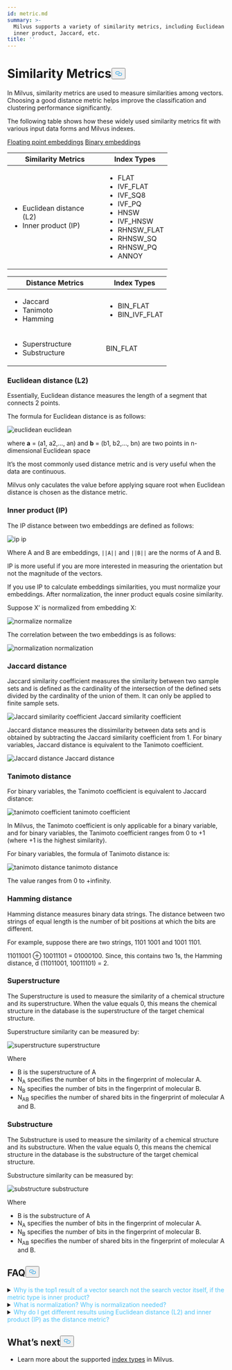 ```yaml
---
id: metric.md
summary: >-
  Milvus supports a variety of similarity metrics, including Euclidean distance,
  inner product, Jaccard, etc.
title: ''
---
```

<h1 id="Similarity-Metrics" class="common-anchor-header">Similarity Metrics<button data-href="#Similarity-Metrics" class="anchor-icon" translate="no">
      <svg translate="no"
        aria-hidden="true"
        focusable="false"
        height="20"
        version="1.1"
        viewBox="0 0 16 16"
        width="16"
      >
        <path
          fill="#0092E4"
          fill-rule="evenodd"
          d="M4 9h1v1H4c-1.5 0-3-1.69-3-3.5S2.55 3 4 3h4c1.45 0 3 1.69 3 3.5 0 1.41-.91 2.72-2 3.25V8.59c.58-.45 1-1.27 1-2.09C10 5.22 8.98 4 8 4H4c-.98 0-2 1.22-2 2.5S3 9 4 9zm9-3h-1v1h1c1 0 2 1.22 2 2.5S13.98 12 13 12H9c-.98 0-2-1.22-2-2.5 0-.83.42-1.64 1-2.09V6.25c-1.09.53-2 1.84-2 3.25C6 11.31 7.55 13 9 13h4c1.45 0 3-1.69 3-3.5S14.5 6 13 6z"
        ></path>
      </svg>
    </button></h1><p>In Milvus, similarity metrics are used to measure similarities among vectors. Choosing a good distance metric helps improve the classification and clustering performance significantly.</p>
<p>The following table shows how these widely used similarity metrics fit with various input data forms and Milvus indexes.</p>
<div class="filter">
<a href="#floating">Floating point embeddings</a> <a href="#binary">Binary embeddings</a>
</div>
<div class="filter-floating table-wrapper" markdown="block">
<table class="tg">
<thead>
  <tr>
    <th class="tg-0pky" style="width: 204px;">Similarity Metrics</th>
    <th class="tg-0pky">Index Types</th>
  </tr>
</thead>
<tbody>
  <tr>
    <td class="tg-0pky"><ul><li>Euclidean distance (L2)</li><li>Inner product (IP)</li></td>
    <td class="tg-0pky" rowspan="2"><ul><li>FLAT</li><li>IVF_FLAT</li><li>IVF_SQ8</li><li>IVF_PQ</li><li>HNSW</li><li>IVF_HNSW</li><li>RHNSW_FLAT</li><li>RHNSW_SQ</li><li>RHNSW_PQ</li><li>ANNOY</li></ul></td>
  </tr>
</tbody>
</table>
</div>
<div class="filter-binary table-wrapper" markdown="block">
<table class="tg">
<thead>
  <tr>
    <th class="tg-0pky" style="width: 204px;">Distance Metrics</th>
    <th class="tg-0pky">Index Types</th>
  </tr>
</thead>
<tbody>
  <tr>
    <td class="tg-0pky"><ul><li>Jaccard</li><li>Tanimoto</li><li>Hamming</li></ul></td>
    <td class="tg-0pky"><ul><li>BIN_FLAT</li><li>BIN_IVF_FLAT</li></ul></td>
  </tr>
  <tr>
    <td class="tg-0pky"><ul><li>Superstructure</li><li>Substructure</li></ul></td>
    <td class="tg-0pky">BIN_FLAT</td>
  </tr>
</tbody>
</table>
</div>
<h3 id="Euclidean-distance-L2" class="common-anchor-header">Euclidean distance (L2)</h3><p>Essentially, Euclidean distance measures the length of a segment that connects 2 points.</p>
<p>The formula for Euclidean distance is as follows:</p>
<p>
  <span class="img-wrapper">
    <img translate="no" src="/docs/v2.1.x/assets/euclidean_metric.png" alt="euclidean" class="doc-image" id="euclidean" />
    <span>euclidean</span>
  </span>
</p>
<p>where <strong>a</strong> = (a1, a2,…, an) and <strong>b</strong> = (b1, b2,…, bn) are two points in n-dimensional Euclidean space</p>
<p>It’s the most commonly used distance metric and is very useful when the data are continuous.</p>
<div class="alert note">
Milvus only caculates the value before applying square root when Euclidean distance is chosen as the distance metric.
</div>
<h3 id="Inner-product-IP" class="common-anchor-header">Inner product (IP)</h3><p>The IP distance between two embeddings are defined as follows:</p>
<p>
  <span class="img-wrapper">
    <img translate="no" src="/docs/v2.1.x/assets/IP_formula.png" alt="ip" class="doc-image" id="ip" />
    <span>ip</span>
  </span>
</p>
<p>Where A and B are embeddings, <code translate="no">||A||</code> and <code translate="no">||B||</code> are the norms of A and B.</p>
<p>IP is more useful if you are more interested in measuring the orientation but not the magnitude of the vectors.</p>
<div class="alert note">
 If you use IP to calculate embeddings similarities, you must normalize your embeddings. After normalization, the inner product equals cosine similarity.
</div>
<p>Suppose X’ is normalized from embedding X:</p>
<p>
  <span class="img-wrapper">
    <img translate="no" src="/docs/v2.1.x/assets/normalize_formula.png" alt="normalize" class="doc-image" id="normalize" />
    <span>normalize</span>
  </span>
</p>
<p>The correlation between the two embeddings is as follows:</p>
<p>
  <span class="img-wrapper">
    <img translate="no" src="/docs/v2.1.x/assets/normalization_formula.png" alt="normalization" class="doc-image" id="normalization" />
    <span>normalization</span>
  </span>
</p>
<h3 id="Jaccard-distance" class="common-anchor-header">Jaccard distance</h3><p>Jaccard similarity coefficient measures the similarity between two sample sets and is defined as the cardinality of the intersection of the defined sets divided by the cardinality of the union of them. It can only be applied to finite sample sets.</p>
<p>
  <span class="img-wrapper">
    <img translate="no" src="/docs/v2.1.x/assets/jaccard_coeff.png" alt="Jaccard similarity coefficient" class="doc-image" id="jaccard-similarity-coefficient" />
    <span>Jaccard similarity coefficient</span>
  </span>
</p>
<p>Jaccard distance measures the dissimilarity between data sets and is obtained by subtracting the Jaccard similarity coefficient from 1. For binary variables, Jaccard distance is equivalent to the Tanimoto coefficient.</p>
<p>
  <span class="img-wrapper">
    <img translate="no" src="/docs/v2.1.x/assets/jaccard_dist.png" alt="Jaccard distance" class="doc-image" id="jaccard-distance" />
    <span>Jaccard distance</span>
  </span>
</p>
<h3 id="Tanimoto-distance" class="common-anchor-header">Tanimoto distance</h3><p>For binary variables, the Tanimoto coefficient is equivalent to Jaccard distance:</p>
<p>
  <span class="img-wrapper">
    <img translate="no" src="/docs/v2.1.x/assets/tanimoto_coeff.png" alt="tanimoto coefficient" class="doc-image" id="tanimoto-coefficient" />
    <span>tanimoto coefficient</span>
  </span>
</p>
<p>In Milvus, the Tanimoto coefficient is only applicable for a binary variable, and for binary variables, the Tanimoto coefficient ranges from 0 to +1 (where +1 is the highest similarity).</p>
<p>For binary variables, the formula of Tanimoto distance is:</p>
<p>
  <span class="img-wrapper">
    <img translate="no" src="/docs/v2.1.x/assets/tanimoto_dist.png" alt="tanimoto distance" class="doc-image" id="tanimoto-distance" />
    <span>tanimoto distance</span>
  </span>
</p>
<p>The value ranges from 0 to +infinity.</p>
<h3 id="Hamming-distance" class="common-anchor-header">Hamming distance</h3><p>Hamming distance measures binary data strings. The distance between two strings of equal length is the number of bit positions at which the bits are different.</p>
<p>For example, suppose there are two strings, 1101 1001 and 1001 1101.</p>
<p>11011001 ⊕ 10011101 = 01000100. Since, this contains two 1s, the Hamming distance, d (11011001, 10011101) = 2.</p>
<h3 id="Superstructure" class="common-anchor-header">Superstructure</h3><p>The Superstructure is used to measure the similarity of a chemical structure and its superstructure. When the value equals 0, this means the chemical structure in the database is the superstructure of the target chemical structure.</p>
<p>Superstructure similarity can be measured by:</p>
<p>
  <span class="img-wrapper">
    <img translate="no" src="/docs/v2.1.x/assets/superstructure.png" alt="superstructure" class="doc-image" id="superstructure" />
    <span>superstructure</span>
  </span>
</p>
<p>Where</p>
<ul>
<li>B is the superstructure of A</li>
<li>N<sub>A</sub> specifies the number of bits in the fingerprint of molecular A.</li>
<li>N<sub>B</sub> specifies the number of bits in the fingerprint of molecular B.</li>
<li>N<sub>AB</sub> specifies the number of shared bits in the fingerprint of molecular A and B.</li>
</ul>
<h3 id="Substructure" class="common-anchor-header">Substructure</h3><p>The Substructure is used to measure the similarity of a chemical structure and its substructure. When the value equals 0, this means the chemical structure in the database is the substructure of the target chemical structure.</p>
<p>Substructure similarity can be measured by:</p>
<p>
  <span class="img-wrapper">
    <img translate="no" src="/docs/v2.1.x/assets/substructure.png" alt="substructure" class="doc-image" id="substructure" />
    <span>substructure</span>
  </span>
</p>
<p>Where</p>
<ul>
<li>B is the substructure of A</li>
<li>N<sub>A</sub> specifies the number of bits in the fingerprint of molecular A.</li>
<li>N<sub>B</sub> specifies the number of bits in the fingerprint of molecular B.</li>
<li>N<sub>AB</sub> specifies the number of shared bits in the fingerprint of molecular A and B.</li>
</ul>
<h2 id="FAQ" class="common-anchor-header">FAQ<button data-href="#FAQ" class="anchor-icon" translate="no">
      <svg translate="no"
        aria-hidden="true"
        focusable="false"
        height="20"
        version="1.1"
        viewBox="0 0 16 16"
        width="16"
      >
        <path
          fill="#0092E4"
          fill-rule="evenodd"
          d="M4 9h1v1H4c-1.5 0-3-1.69-3-3.5S2.55 3 4 3h4c1.45 0 3 1.69 3 3.5 0 1.41-.91 2.72-2 3.25V8.59c.58-.45 1-1.27 1-2.09C10 5.22 8.98 4 8 4H4c-.98 0-2 1.22-2 2.5S3 9 4 9zm9-3h-1v1h1c1 0 2 1.22 2 2.5S13.98 12 13 12H9c-.98 0-2-1.22-2-2.5 0-.83.42-1.64 1-2.09V6.25c-1.09.53-2 1.84-2 3.25C6 11.31 7.55 13 9 13h4c1.45 0 3-1.69 3-3.5S14.5 6 13 6z"
        ></path>
      </svg>
    </button></h2><p><details>
<summary><font color="#4fc4f9">Why is the top1 result of a vector search not the search vector itself, if the metric type is inner product?</font></summary>
This occurs if you have not normalized the vectors when using inner product as the distance metric.
</details>
<details>
<summary><font color="#4fc4f9">What is normalization? Why is normalization needed?</font></summary></p>
<p>Normalization refers to the process of converting an embedding (vector) so that its norm equals 1. If you use Inner Product to calculate embeddings similarities, you must normalize your embeddings. After normalization, inner product equals cosine similarity.
</p>
<p>
See <a href="https://en.wikipedia.org/wiki/Unit_vector">Wikipedia</a> for more information.
</p>
</details>
<details>
<summary><font color="#4fc4f9">Why do I get different results using Euclidean distance (L2) and inner product (IP) as the distance metric?</font></summary>
Check if the vectors are normalized. If not, you need to normalize the vectors first. Theoretically speaking, similarities worked out by L2 are different from similarities worked out by IP, if the vectors are not normalized.
</details>
<h2 id="Whats-next" class="common-anchor-header">What’s next<button data-href="#Whats-next" class="anchor-icon" translate="no">
      <svg translate="no"
        aria-hidden="true"
        focusable="false"
        height="20"
        version="1.1"
        viewBox="0 0 16 16"
        width="16"
      >
        <path
          fill="#0092E4"
          fill-rule="evenodd"
          d="M4 9h1v1H4c-1.5 0-3-1.69-3-3.5S2.55 3 4 3h4c1.45 0 3 1.69 3 3.5 0 1.41-.91 2.72-2 3.25V8.59c.58-.45 1-1.27 1-2.09C10 5.22 8.98 4 8 4H4c-.98 0-2 1.22-2 2.5S3 9 4 9zm9-3h-1v1h1c1 0 2 1.22 2 2.5S13.98 12 13 12H9c-.98 0-2-1.22-2-2.5 0-.83.42-1.64 1-2.09V6.25c-1.09.53-2 1.84-2 3.25C6 11.31 7.55 13 9 13h4c1.45 0 3-1.69 3-3.5S14.5 6 13 6z"
        ></path>
      </svg>
    </button></h2><ul>
<li>Learn more about the supported <a href="/docs/pt/index.md">index types</a> in Milvus.</li>
</ul>
